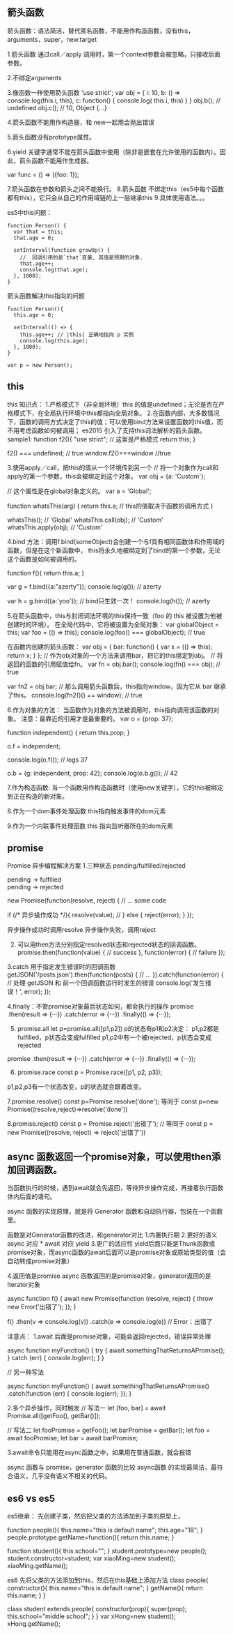 ## 箭头函数

箭头函数：语法简洁，替代匿名函数，不能用作构造函数，没有this，arguments，super，new.target

1.箭头函数 通过call／apply 调用时，第一个context参数会被忽略，只接收后面参数。

2.不绑定arguments

3.像函数一样使用箭头函数
'use strict';
var obj = {
  i: 10,
  b: () => console.log(this.i, this),
  c: function() {
    console.log( this.i, this)
  }
}
obj.b(); 
// undefined
obj.c(); 
// 10, Object {...}

4.箭头函数不能用作构造器，和 new一起用会抛出错误


5.箭头函数没有prototype属性。

6.yield 关键字通常不能在箭头函数中使用（除非是嵌套在允许使用的函数内）。因此，箭头函数不能用作生成器。

var func = () => ({foo: 1});

7.箭头函数在参数和箭头之间不能换行。
8.箭头函数 不绑定this（es5中每个函数都有this），它只会从自己的作用域链的上一层继承this
9.具体使用语法。。。

es5中this问题：

```
function Person() {
  var that = this;
  that.age = 0;

  setInterval(function growUp() {
    //  回调引用的是`that`变量, 其值是预期的对象. 
    that.age++;
    console.log(that.age);
  }, 1000);
}
```

箭头函数解决this指向的问题
```
function Person(){
  this.age = 0;

  setInterval(() => {
    this.age++; // |this| 正确地指向 p 实例
    console.log(this.age);
  }, 1000);
}

var p = new Person();
```

## this
this 知识点：
1.严格模式下（非全局环境）this 的值是undefined；无论是否在严格模式下，在全局执行环境中this都指向全局对象。
2.在函数内部，大多数情况下，函数的调用方式决定了this的值；可以使用bind方法来设置函数的this值，而不用考虑函数如何被调用；
es2015 引入了支持this词法解析的箭头函数。
sample1:
function f2(){
  "use strict"; // 这里是严格模式
  return this;
}

f2() === undefined; // true
window.f2()===window //true

3.使用apply／call，把this的值从一个环境传到另一个
// 将一个对象作为call和apply的第一个参数，this会被绑定到这个对象。
var obj = {a: 'Custom'};

// 这个属性是在global对象定义的。
var a = 'Global';

function whatsThis(arg) {
  return this.a;  // this的值取决于函数的调用方式
}

whatsThis();          // 'Global'
whatsThis.call(obj);  // 'Custom'
whatsThis.apply(obj); // 'Custom'

4.bind 方法：调用f.bind(someObject)会创建一个与f具有相同函数体和作用域的函数，但是在这个新函数中，
this将永久地被绑定到了bind的第一个参数，无论这个函数是如何被调用的。

function f(){
  return this.a;
}

var g = f.bind({a:"azerty"});
console.log(g()); // azerty

var h = g.bind({a:'yoo'}); // bind只生效一次！
console.log(h()); // azerty

5.在箭头函数中，this与封闭词法环境的this保持一致（foo 的 this 被设置为他被创建时的环境）。
在全局代码中，它将被设置为全局对象：
var globalObject = this;
var foo = (() => this);
console.log(foo() === globalObject); // true

在函数内创建的箭头函数：
var obj = {
  bar: function() {
    var x = (() => this);
    return x;
  }
};
// 作为obj对象的一个方法来调用bar，把它的this绑定到obj。
// 将返回的函数的引用赋值给fn。
var fn = obj.bar();
console.log(fn() === obj); // true

var fn2 = obj.bar;
// 那么调用箭头函数后，this指向window，因为它从 bar 继承了this。
console.log(fn2()() == window); // true

6.作为对象的方法：
当函数作为对象的方法被调用时，this指向调用该函数的对象。
注意：最靠近的引用才是最重要的。
var o = {prop: 37};

function independent() {
  return this.prop;
}

o.f = independent;

console.log(o.f()); // logs 37

o.b = {g: independent, prop: 42};
console.log(o.b.g()); // 42

7.作为构造函数:
当一个函数用作构造函数时（使用new关键字），它的this被绑定到正在构造的新对象。

8.作为一个dom事件处理函数
this指向触发事件的dom元素

9.作为一个内联事件处理函数
this 指向监听器所在的dom元素



## promise
Promise 
异步编程解决方案
1.三种状态
pending/fulfilled/rejected

pending -> fulfilled  
pending -> rejected

 new Promise(function(resolve, reject) {
  // ... some code

  if (/* 异步操作成功 */){
    resolve(value); //
  } else {
    reject(error);
  }
});

异步操作成功时调用resolve
异步操作失败，调用reject

2. 可以用then方法分别指定resolved状态和rejected状态的回调函数。
promise.then(function(value) {
  // success
}, function(error) {
  // failure
});

3.catch 用于指定发生错误时的回调函数
getJSON('/posts.json').then(function(posts) {
  // ...
}).catch(function(error) {
  // 处理 getJSON 和 前一个回调函数运行时发生的错误
  console.log('发生错误！', error);
});

4.finally：不管promise对象最后状态如何，都会执行的操作
promise
.then(result => {···})
.catch(error => {···})
.finally(() => {···});

5. promise.all
let p=promise.all([p1,p2]) 
p的状态有p1和p2决定：
p1,p2都是fulfilled，p状态会变成fulfilled
p1,p2中有一个被rejected，p状态会变成rejected
 
promise
.then(result => {···})
.catch(error => {···})
.finally(() => {···});

6. promise.race
const p = Promise.race([p1, p2, p3]);

p1,p2,p3有一个状态改变，p的状态就会跟着改变。


7.promise.resolve()
const p=Promise.resolve('done');
等同于
const p=new Promise((resolve,reject)=>resolve('done'))

8.promise.reject()
const p = Promise.reject('出错了');
// 等同于
const p = new Promise((resolve, reject) => reject('出错了'))


## async 函数返回一个promise对象，可以使用then添加回调函数。
当函数执行的时候，遇到await就会先返回，等待异步操作完成，再接着执行函数体内后面的语句。

async 函数的实现原理，就是将 Generator 函数和自动执行器，包装在一个函数里。

函数是对Generator函数的改进，和generator对比
1.内置执行期
2.更好的语义
async   对应 *
await   对应 yield
3.更广的适应性
yield后面只能是Thunk函数或promise对象，而async函数的await后面可以是promise对象或原始类型的值（会自动转成promise对象）

4.返回值是promise
async 函数返回的是promise对象，generator返回的是Iterator对象

async function f() {
  await new Promise(function (resolve, reject) {
    throw new Error('出错了');
  });
}

f()
.then(v => console.log(v))
.catch(e => console.log(e))
// Error：出错了

注意点：
1.await 后面是promise对象，可能会返回rejected，错误异常处理

async function myFunction() {
  try {
    await somethingThatReturnsAPromise();
  } catch (err) {
    console.log(err);
  }
}

// 另一种写法

async function myFunction() {
  await somethingThatReturnsAPromise()
  .catch(function (err) {
    console.log(err);
  });
}

2.多个异步操作，同时触发
// 写法一
let [foo, bar] = await Promise.all([getFoo(), getBar()]);

// 写法二
let fooPromise = getFoo();
let barPromise = getBar();
let foo = await fooPromise;
let bar = await barPromise;


3.await命令只能用在async函数之中，如果用在普通函数，就会报错

async 函数与 promise，generator 函数的比较
async函数 的实现最简洁，最符合语义，几乎没有语义不相关的代码。


## es6 vs es5
es5继承：
先创建子类，然后把父类的方法添加到子类的原型上，

function people(){
    this.name="this is default name";
    this.age="18";
}
people.prototype.getName=function(){
    return this.name;
}

function student(){
    this.school="";
}
student.prototype=new people();
student.constructor=student;
var xiaoMing=new student();
xiaoMing.getName();

es6
先将父类的方法添加到this，然后在this基础上添加方法
class people{
    constructor(){
        this.name="this is default name";
    }
    getName(){
        return this.name;
    }
}

class student extends people{
    constructor(prop){
        super(prop);
        this.school="middle school";
    }
}
var xHong=new student();
xHong.getName();







